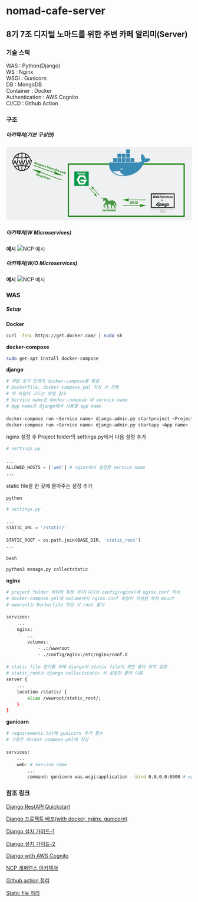 # nomad-cafe-server
8기 7조 디지털 노마드를 위한 주변 카페 알리미(Server)
---

### 기술 스택
WAS : Python(Django)   
WS : Nginx   
WSGI : Gunicorn   
DB : MongoDB   
Container : Docker   
Authentication : AWS Cognito   
CI/CD : Github Action

### 구조

##### 아키텍쳐(기본 구상안)

![Django With Gunicorn, Nginx and Docker](_images/example_architecture.jpg)

##### 아키텍쳐(W Microservices)

**예시**
![NCP 예시](https://xv-ncloud.pstatic.net/images/architectures/10-1.%20Microservices%20with%20NKS%20%20@2x_1566206781015.png)

##### 아키텍쳐(W/O Microservices)

**예시**
![NCP 예시](https://xv-ncloud.pstatic.net/images/architectures/1-1_%EC%86%8C%EA%B7%9C%EB%AA%A8%20%EC%9B%B9%EC%82%AC%EC%9D%B4%ED%8A%B8_1558003564488.png)

### WAS

##### Setup

**Docker**

```bash
curl -fsSL https://get.docker.com/ | sudo sh
```

**docker-compose**

```bash
sudo get-apt install docker-compose
```

**django**

```bash
# 개발 초기 단계의 docker-compose를 활용
# Dockerfile, docker-compose.yml 작성 선 진행
# 위 파일의 코드는 파일 참조
# Service name은 docker-compose 내 service name
# App name은 django에서 사용할 app name

docker-compose run <Service name> django-admin.py startproject <Project name> .
docker-compose run <Service name> django-admin.py startapp <App name> .
```

nginx 설정 후 Project folder의 settings.py에서 다음 설정 추가   

```python
# settings.py

...
ALLOWED_HOSTS = ['web'] # nginx에서 설정한 service name
...

```

static file을 한 곳에 몰아주는 설정 추가

`python`
```python
# settings.py

...
STATIC_URL = '/static/'

STATIC_ROOT = os.path.join(BASE_DIR, 'static_root')
...

```

`bash`
```bash
python3 manage.py collectstatic
```


**nginx**

```bash
# project folder 하위의 특정 위치(여기선 config/nginx)에 nginx.conf 작성
# docker-compose.yml에 volume에서 nginx.conf 파일이 작성된 위치 mount
# wwwroot는 Dockerfile 작성 시 root 폴더

services:
    ...
    nginx:
        ...
        volumes:
            - .:/wwwroot
            - ./config/nginx:/etc/nginx/conf.d

# static file 관리를 위해 django의 static file이 모인 폴더 위치 설정
# static_root는 django collectstatic 시 설정한 폴더 이름
server {
    ...
    location /static/ {
        alias /wwwroot/static_root/;
    }
}
```

**gunicorn**

```bash
# requirements.txt에 gunicorn 추가 필수
# 구동은 docker-compose.yml에 작성

services:
    ...
    web: # Service name
        ...
        command: gunicorn was.wsgi:application --bind 0.0.0.0:8000 # was는 django의 project name
```

### 참조 링크
[Django RestAPI Quickstart](https://www.django-rest-framework.org/tutorial/quickstart/)

[Django 프로젝트 배포(with docker, nginx, gunicorn)](https://teamlab.github.io/jekyllDecent/blog/tutorials/docker%EB%A1%9C-django-%EA%B0%9C%EB%B0%9C%ED%95%98%EA%B3%A0-%EB%B0%B0%ED%8F%AC%ED%95%98%EA%B8%B0(+-nginx,-gunicorn))

[Django 설치 가이드-1](https://inma.tistory.com/125)

[Django 설치 가이드-2](https://soyoung-new-challenge.tistory.com/74)

[Django with AWS Cognito](https://djangostars.com/blog/bootstrap-django-app-with-cognito/)

[NCP 레퍼런스 아키텍쳐](https://www.ncloud.com/intro/architecture)

[Github action 정리](https://zzsza.github.io/development/2020/06/06/github-action/)

[Static file 처리](https://nachwon.github.io/django-deploy-4-static/)
